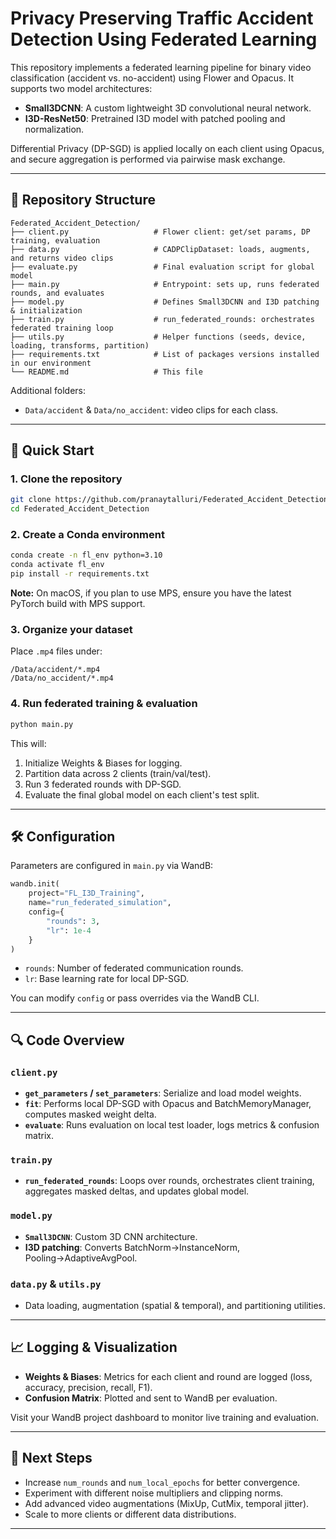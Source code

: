 # Privacy Preserving Traffic Accident Detection Using Federated Learning

This repository implements a federated learning pipeline for binary video classification (accident vs. no-accident) using Flower and Opacus. It supports two model architectures:

* **Small3DCNN**: A custom lightweight 3D convolutional neural network.
* **I3D-ResNet50**: Pretrained I3D model with patched pooling and normalization.

Differential Privacy (DP-SGD) is applied locally on each client using Opacus, and secure aggregation is performed via pairwise mask exchange.

---

## 📁 Repository Structure

```
Federated_Accident_Detection/
├── client.py                   # Flower client: get/set params, DP training, evaluation
├── data.py                     # CADPClipDataset: loads, augments, and returns video clips
├── evaluate.py                 # Final evaluation script for global model
├── main.py                     # Entrypoint: sets up, runs federated rounds, and evaluates
├── model.py                    # Defines Small3DCNN and I3D patching & initialization
├── train.py                    # run_federated_rounds: orchestrates federated training loop
├── utils.py                    # Helper functions (seeds, device, loading, transforms, partition)
├── requirements.txt            # List of packages versions installed in our environment
└── README.md                   # This file
```

Additional folders:

* `Data/accident` & `Data/no_accident`: video clips for each class.

---

## 🚀 Quick Start

### 1. Clone the repository

```bash
git clone https://github.com/pranaytalluri/Federated_Accident_Detection.git
cd Federated_Accident_Detection
```

### 2. Create a Conda environment

```bash
conda create -n fl_env python=3.10
conda activate fl_env
pip install -r requirements.txt
```

**Note:** On macOS, if you plan to use MPS, ensure you have the latest PyTorch build with MPS support.

### 3. Organize your dataset

Place `.mp4` files under:

```
/Data/accident/*.mp4
/Data/no_accident/*.mp4
```

### 4. Run federated training & evaluation

```bash
python main.py
```

This will:

1. Initialize Weights & Biases for logging.
2. Partition data across 2 clients (train/val/test).
3. Run 3 federated rounds with DP-SGD.
4. Evaluate the final global model on each client's test split.

---

## 🛠️ Configuration

Parameters are configured in `main.py` via WandB:

```python
wandb.init(
    project="FL_I3D_Training",
    name="run_federated_simulation",
    config={
        "rounds": 3,
        "lr": 1e-4
    }
)
```

* `rounds`: Number of federated communication rounds.
* `lr`: Base learning rate for local DP-SGD.

You can modify `config` or pass overrides via the WandB CLI.

---

## 🔍 Code Overview

### `client.py`

* **`get_parameters` / `set_parameters`**: Serialize and load model weights.
* **`fit`**: Performs local DP-SGD with Opacus and BatchMemoryManager, computes masked weight delta.
* **`evaluate`**: Runs evaluation on local test loader, logs metrics & confusion matrix.

### `train.py`

* **`run_federated_rounds`**: Loops over rounds, orchestrates client training, aggregates masked deltas, and updates global model.

### `model.py`

* **`Small3DCNN`**: Custom 3D CNN architecture.
* **I3D patching**: Converts BatchNorm→InstanceNorm, Pooling→AdaptiveAvgPool.

### `data.py` & `utils.py`

* Data loading, augmentation (spatial & temporal), and partitioning utilities.

---

## 📈 Logging & Visualization

* **Weights & Biases**: Metrics for each client and round are logged (loss, accuracy, precision, recall, F1).
* **Confusion Matrix**: Plotted and sent to WandB per evaluation.

Visit your WandB project dashboard to monitor live training and evaluation.

---

## 🔮 Next Steps

* Increase `num_rounds` and `num_local_epochs` for better convergence.
* Experiment with different noise multipliers and clipping norms.
* Add advanced video augmentations (MixUp, CutMix, temporal jitter).
* Scale to more clients or different data distributions.

---

